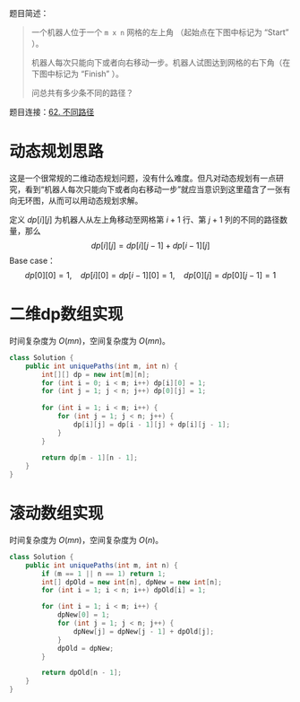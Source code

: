 题目简述：

> 一个机器人位于一个 `m x n` 网格的左上角 （起始点在下图中标记为 “Start” ）。
>
> 机器人每次只能向下或者向右移动一步。机器人试图达到网格的右下角（在下图中标记为 “Finish” ）。
>
> 问总共有多少条不同的路径？

题目连接：[62. 不同路径](https://leetcode.cn/problems/unique-paths/)

# 动态规划思路

这是一个很常规的二维动态规划问题，没有什么难度。但凡对动态规划有一点研究，看到“机器人每次只能向下或者向右移动一步”就应当意识到这里蕴含了一张有向无环图，从而可以用动态规划求解。

定义 $dp[i][j]$ 为机器人从左上角移动至网格第 $i+1$ 行、第 $j+1$ 列的不同的路径数量，那么
$$
dp[i][j]=dp[i][j-1]+dp[i-1][j]
$$
Base case：
$$
dp[0][0]=1,\ \ \ \ dp[i][0]=dp[i-1][0]=1,\ \ \ \ dp[0][j]=dp[0][j-1]=1
$$

# 二维dp数组实现

时间复杂度为 $O(mn)$，空间复杂度为 $O(mn)$。

```java
class Solution {
    public int uniquePaths(int m, int n) {
        int[][] dp = new int[m][n];
        for (int i = 0; i < m; i++) dp[i][0] = 1;
        for (int j = 1; j < n; j++) dp[0][j] = 1;
        
        for (int i = 1; i < m; i++) {
            for (int j = 1; j < n; j++) {
                dp[i][j] = dp[i - 1][j] + dp[i][j - 1];
            }
        }
        
        return dp[m - 1][n - 1];
    }
}
```

# 滚动数组实现

时间复杂度为 $O(mn)$，空间复杂度为 $O(n)$。

```java
class Solution {
    public int uniquePaths(int m, int n) {
        if (m == 1 || n == 1) return 1;
        int[] dpOld = new int[n], dpNew = new int[n];
        for (int i = 1; i < n; i++) dpOld[i] = 1;

        for (int i = 1; i < m; i++) {
            dpNew[0] = 1;
            for (int j = 1; j < n; j++) {
                dpNew[j] = dpNew[j - 1] + dpOld[j];
            }
            dpOld = dpNew;
        }

        return dpOld[n - 1];
    }
}
```


